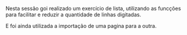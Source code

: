 Nesta sessão goi realizado um exercício de lista, utilizando as funcções para facilitar e reduzir a quantidade de linhas digitadas. 

E foi ainda utilizada a importação de uma pagina para a outra.
